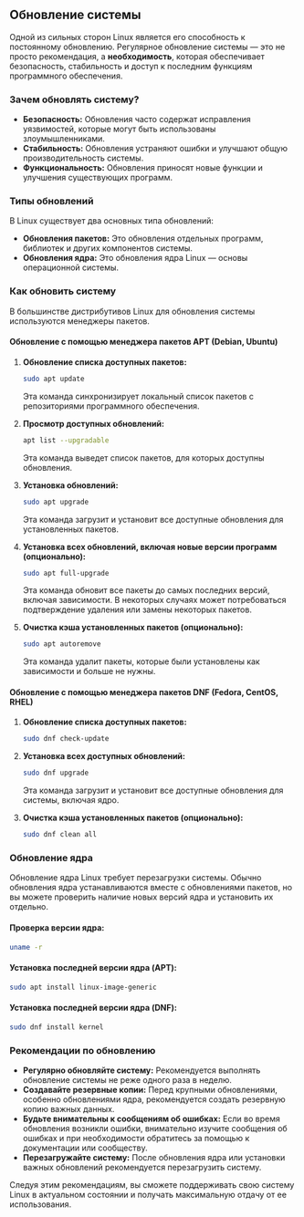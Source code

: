 ## Обновление системы

Одной из сильных сторон Linux является его способность к постоянному обновлению. Регулярное обновление системы — это не просто рекомендация, а **необходимость**, которая обеспечивает безопасность, стабильность и доступ к последним функциям программного обеспечения.

### Зачем обновлять систему?

* **Безопасность:** Обновления часто содержат исправления уязвимостей, которые могут быть использованы злоумышленниками. 
* **Стабильность:** Обновления устраняют ошибки и улучшают общую производительность системы.
* **Функциональность:** Обновления приносят новые функции и улучшения существующих программ.

### Типы обновлений

В Linux существует два основных типа обновлений:

* **Обновления пакетов:** Это обновления отдельных программ, библиотек и других компонентов системы.
* **Обновления ядра:** Это обновления ядра Linux — основы операционной системы.

### Как обновить систему

В большинстве дистрибутивов Linux для обновления системы используются менеджеры пакетов. 

#### Обновление с помощью менеджера пакетов APT (Debian, Ubuntu)

1. **Обновление списка доступных пакетов:**

    ```bash
    sudo apt update
    ```

    Эта команда синхронизирует локальный список пакетов с репозиториями программного обеспечения.

2. **Просмотр доступных обновлений:**

    ```bash
    apt list --upgradable
    ```
    Эта команда выведет список пакетов, для которых доступны обновления.

3. **Установка обновлений:**

    ```bash
    sudo apt upgrade
    ```
    Эта команда загрузит и установит все доступные обновления для установленных пакетов.

4. **Установка всех обновлений, включая новые версии программ (опционально):**

    ```bash
    sudo apt full-upgrade
    ```
    Эта команда обновит все пакеты до самых последних версий, включая зависимости. В некоторых случаях может потребоваться подтверждение удаления или замены некоторых пакетов.

5. **Очистка кэша установленных пакетов (опционально):**

    ```bash
    sudo apt autoremove
    ```
    Эта команда удалит пакеты, которые были установлены как зависимости и больше не нужны.

#### Обновление с помощью менеджера пакетов DNF (Fedora, CentOS, RHEL)

1. **Обновление списка доступных пакетов:**

    ```bash
    sudo dnf check-update
    ```

2. **Установка всех доступных обновлений:**

    ```bash
    sudo dnf upgrade
    ```
    Эта команда загрузит и установит все доступные обновления для системы, включая ядро.

3. **Очистка кэша установленных пакетов (опционально):**

    ```bash
    sudo dnf clean all
    ```

### Обновление ядра

Обновление ядра Linux требует перезагрузки системы. Обычно обновления ядра устанавливаются вместе с обновлениями пакетов, но вы можете проверить наличие новых версий ядра и установить их отдельно.

#### Проверка версии ядра:

```bash
uname -r
```

#### Установка последней версии ядра (APT):

```bash
sudo apt install linux-image-generic
```

#### Установка последней версии ядра (DNF):

```bash
sudo dnf install kernel
```

### Рекомендации по обновлению

* **Регулярно обновляйте систему:** Рекомендуется выполнять обновление системы не реже одного раза в неделю.
* **Создавайте резервные копии:** Перед крупными обновлениями, особенно обновлениями ядра, рекомендуется создать резервную копию важных данных.
* **Будьте внимательны к сообщениям об ошибках:** Если во время обновления возникли ошибки, внимательно изучите сообщения об ошибках и при необходимости обратитесь за помощью к документации или сообществу.
* **Перезагружайте систему:** После обновления ядра или установки важных обновлений рекомендуется перезагрузить систему.

Следуя этим рекомендациям, вы сможете поддерживать свою систему Linux в актуальном состоянии и получать максимальную отдачу от ее использования. 
